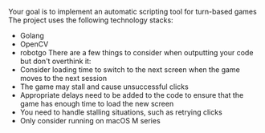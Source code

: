 Your goal is to implement an automatic scripting tool for turn-based games
The project uses the following technology stacks:
- Golang
- OpenCV
- robotgo
There are a few things to consider when outputting your code but don't overthink it:
- Consider loading time to switch to the next screen when the game moves to the next session
- The game may stall and cause unsuccessful clicks
- Appropriate delays need to be added to the code to ensure that the game has enough time to load the new screen
- You need to handle stalling situations, such as retrying clicks
- Only consider running on macOS M series
